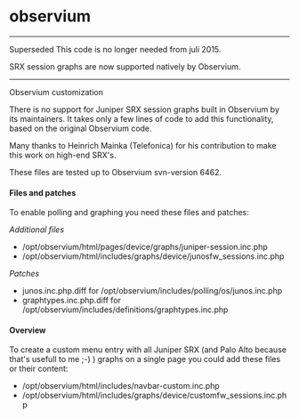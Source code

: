 # observium


__________
Superseded
This code is no longer needed from juli 2015.

SRX session graphs are now supported natively by Observium.
__________

Observium customization

There is no support for Juniper SRX session graphs built in Observium by its maintainers.
It takes only a few lines of code to add this functionality, based on the original Observium code.

Many thanks to Heinrich Mainka (Telefonica) for his contribution to make this work on high-end SRX's.

These files are tested up to Observium svn-version 6462.

#### Files and patches
To enable polling and graphing you need these files and patches:

*Additional files*
* /opt/observium/html/pages/device/graphs/juniper-session.inc.php
* /opt/observium/html/includes/graphs/device/junosfw_sessions.inc.php

*Patches*
* junos.inc.php.diff for /opt/observium/includes/polling/os/junos.inc.php
* graphtypes.inc.php.diff for /opt/observium/includes/definitions/graphtypes.inc.php


#### Overview
To create a custom menu entry with all Juniper SRX (and Palo Alto because that's usefull to me ;-) ) graphs on a single page you could add these files or their content:

* /opt/observium/html/includes/navbar-custom.inc.php
* /opt/observium/html/includes/graphs/device/customfw_sessions.inc.php

